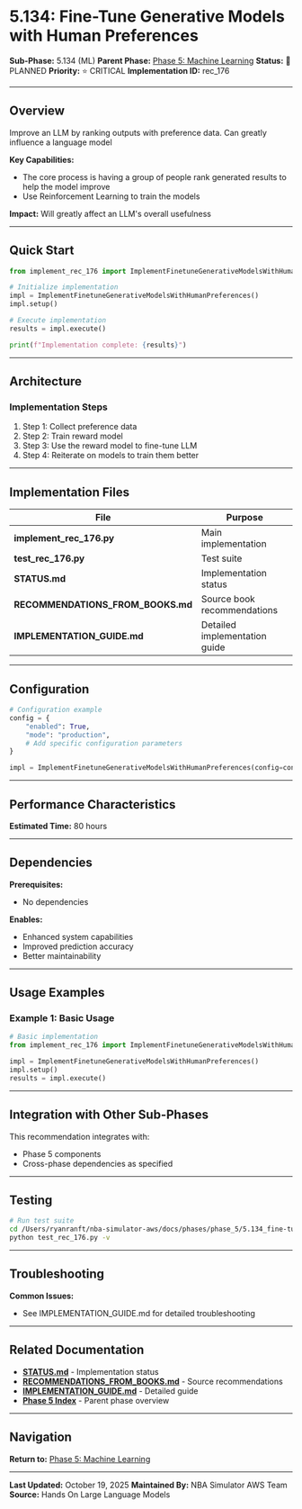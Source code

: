 # 5.134: Fine-Tune Generative Models with Human Preferences

**Sub-Phase:** 5.134 (ML)
**Parent Phase:** [Phase 5: Machine Learning](../PHASE_5_INDEX.md)
**Status:** 🔵 PLANNED
**Priority:** ⭐ CRITICAL
**Implementation ID:** rec_176

---

## Overview

Improve an LLM by ranking outputs with preference data. Can greatly influence a language model

**Key Capabilities:**
- The core process is having a group of people rank generated results to help the model improve
- Use Reinforcement Learning to train the models

**Impact:**
Will greatly affect an LLM's overall usefulness

---

## Quick Start

```python
from implement_rec_176 import ImplementFinetuneGenerativeModelsWithHumanPreferences

# Initialize implementation
impl = ImplementFinetuneGenerativeModelsWithHumanPreferences()
impl.setup()

# Execute implementation
results = impl.execute()

print(f"Implementation complete: {results}")
```

---

## Architecture

### Implementation Steps

1. Step 1: Collect preference data
2. Step 2: Train reward model
3. Step 3: Use the reward model to fine-tune LLM
4. Step 4: Reiterate on models to train them better

---

## Implementation Files

| File | Purpose |
|------|---------|
| **implement_rec_176.py** | Main implementation |
| **test_rec_176.py** | Test suite |
| **STATUS.md** | Implementation status |
| **RECOMMENDATIONS_FROM_BOOKS.md** | Source book recommendations |
| **IMPLEMENTATION_GUIDE.md** | Detailed implementation guide |

---

## Configuration

```python
# Configuration example
config = {
    "enabled": True,
    "mode": "production",
    # Add specific configuration parameters
}

impl = ImplementFinetuneGenerativeModelsWithHumanPreferences(config=config)
```

---

## Performance Characteristics

**Estimated Time:** 80 hours

---

## Dependencies

**Prerequisites:**
- No dependencies

**Enables:**
- Enhanced system capabilities
- Improved prediction accuracy
- Better maintainability

---

## Usage Examples

### Example 1: Basic Usage

```python
# Basic implementation
from implement_rec_176 import ImplementFinetuneGenerativeModelsWithHumanPreferences

impl = ImplementFinetuneGenerativeModelsWithHumanPreferences()
impl.setup()
results = impl.execute()
```

---

## Integration with Other Sub-Phases

This recommendation integrates with:
- Phase 5 components
- Cross-phase dependencies as specified

---

## Testing

```bash
# Run test suite
cd /Users/ryanranft/nba-simulator-aws/docs/phases/phase_5/5.134_fine-tune_generative_models_with_human_preferences
python test_rec_176.py -v
```

---

## Troubleshooting

**Common Issues:**
- See IMPLEMENTATION_GUIDE.md for detailed troubleshooting

---

## Related Documentation

- **[STATUS.md](STATUS.md)** - Implementation status
- **[RECOMMENDATIONS_FROM_BOOKS.md](RECOMMENDATIONS_FROM_BOOKS.md)** - Source recommendations
- **[IMPLEMENTATION_GUIDE.md](IMPLEMENTATION_GUIDE.md)** - Detailed guide
- **[Phase 5 Index](../PHASE_5_INDEX.md)** - Parent phase overview

---

## Navigation

**Return to:** [Phase 5: Machine Learning](../PHASE_5_INDEX.md)

---

**Last Updated:** October 19, 2025
**Maintained By:** NBA Simulator AWS Team
**Source:** Hands On Large Language Models
